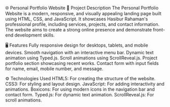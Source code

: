 🌐 Personal Portfolio Website
📖 Project Description
The Personal Portfolio Website is a modern, responsive, and visually appealing landing page built using HTML, CSS, and JavaScript. It showcases Hasibur Rahaman's professional profile, including services, projects, and contact information. The website aims to create a strong online presence and demonstrate front-end development skills.

🖥️ Features
Fully responsive design for desktops, tablets, and mobile devices.
Smooth navigation with an interactive menu bar.
Dynamic text animation using Typed.js.
Scroll animations using ScrollReveal.js.
Project portfolio section showcasing recent works.
Contact form with input fields for name, email, mobile number, and message.

⚙️ Technologies Used
HTML5: For creating the structure of the website.
CSS3: For styling and layout design.
JavaScript: For adding interactivity and animations.
Boxicons: For using modern icons in the navigation bar and contact form.
Typed.js: For dynamic text animation.
ScrollReveal.js: For scroll animations.

